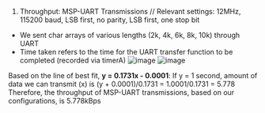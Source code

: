 1. Throughput: MSP-UART Transmissions
// Relevant settings: 12MHz, 115200 baud, LSB first, no parity, LSB first, one stop bit
- We sent char arrays of various lengths (2k, 4k, 6k, 8k, 10k) through UART
- Time taken refers to the time for the UART transfer function to be completed (recorded via timerA)
![image](https://user-images.githubusercontent.com/98366701/204077876-6a4bacbe-4b33-4f8b-97d0-53cf2e118e9d.png)
![image](https://user-images.githubusercontent.com/98366701/204077869-77825e93-bb2d-47c6-92d2-1cfe3ff21543.png)

Based on the line of best fit, **y = 0.1731x - 0.0001**:
  If y = 1 second, amount of data we can transmit (x) is
    (y + 0.0001)/0.1731 = 1.0001/0.1731 = 5.778
Therefore, the throughput of MSP-UART transmissions, based on our configurations, is 5.778kBps
